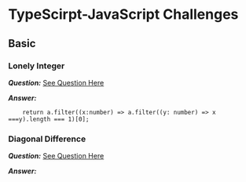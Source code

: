 # TypeScirpt-JavaScript Challenges

## Basic 

### Lonely Integer

***Question:*** [See Question Here](https://www.hackerrank.com/challenges/one-week-preparation-kit-lonely-integer/problem?isFullScreen=true&h_l=interview&playlist_slugs%5B%5D=preparation-kits&playlist_slugs%5B%5D=one-week-preparation-kit&playlist_slugs%5B%5D=one-week-day-two)

***Answer:***

```
    return a.filter((x:number) => a.filter((y: number) => x ===y).length === 1)[0];
```

### Diagonal Difference

***Question:*** [See Question Here](https://www.hackerrank.com/challenges/one-week-preparation-kit-diagonal-difference/problem?isFullScreen=true&h_l=interview&playlist_slugs%5B%5D=preparation-kits&playlist_slugs%5B%5D=one-week-preparation-kit&playlist_slugs%5B%5D=one-week-day-two&h_r=next-challenge&h_v=zen)

***Answer:***

```
```

